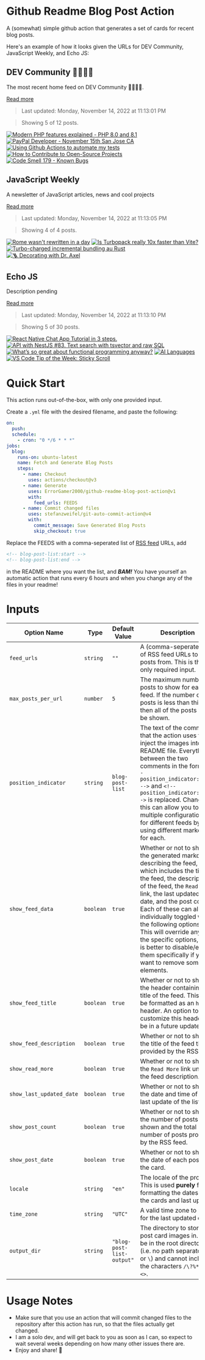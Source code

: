 # Github Readme Blog Post Action

A (somewhat) simple github action that generates a set of cards for recent blog posts.

Here's an example of how it looks given the URLs for DEV Community, JavaScript Weekly, and Echo JS:

<!-- post-list:start -->
## DEV Community 👩‍💻👨‍💻

The most recent home feed on DEV Community 👩‍💻👨‍💻.

[Read more](https://dev.to)
> Last updated: Monday, November 14, 2022 at 11:13:01 PM

> Showing 5 of 12 posts.

[![Modern PHP features explained - PHP 8.0 and 8.1](https://raw.githubusercontent.com/ErrorGamer2000/github-readme-blog-post-action/main/generated_files/DEV_Community_👩‍💻👨‍💻/Modern_PHP_features_explained_-_PHP_8.0_and_8.1.svg)](https://dev.to/hoangit/modern-php-features-explained-php-80-and-81-9fn)
[![PayPal Developer - November 15th San Jose CA](https://raw.githubusercontent.com/ErrorGamer2000/github-readme-blog-post-action/main/generated_files/DEV_Community_👩‍💻👨‍💻/PayPal_Developer_-_November_15th_San_Jose_CA.svg)](https://dev.to/paypaldeveloper/paypal-developer-november-15th-san-jose-ca-36kh)
[![Using Github Actions to automate my tests](https://raw.githubusercontent.com/ErrorGamer2000/github-readme-blog-post-action/main/generated_files/DEV_Community_👩‍💻👨‍💻/Using_Github_Actions_to_automate_my_tests.svg)](https://dev.to/pdr0zd/using-github-actions-to-automate-my-tests-4p4c)
[![How to Contribute to Open-Source Projects](https://raw.githubusercontent.com/ErrorGamer2000/github-readme-blog-post-action/main/generated_files/DEV_Community_👩‍💻👨‍💻/How_to_Contribute_to_Open-Source_Projects.svg)](https://dev.to/nothanii/how-to-contribute-to-open-source-projects-54p6)
[![Code Smell 179 - Known Bugs](https://raw.githubusercontent.com/ErrorGamer2000/github-readme-blog-post-action/main/generated_files/DEV_Community_👩‍💻👨‍💻/Code_Smell_179_-_Known_Bugs.svg)](https://dev.to/mcsee/code-smell-179-known-bugs-1ieg)


## JavaScript Weekly

A newsletter of JavaScript articles, news and cool projects

[Read more](https://javascriptweekly.com/)
> Last updated: Monday, November 14, 2022 at 11:13:05 PM

> Showing 4 of 4 posts.

[![Rome wasn't rewritten in a day](https://raw.githubusercontent.com/ErrorGamer2000/github-readme-blog-post-action/main/generated_files/JavaScript_Weekly/Rome_wasn't_rewritten_in_a_day.svg)](https://javascriptweekly.com/issues/614)
[![Is Turbopack really 10x faster than Vite?](https://raw.githubusercontent.com/ErrorGamer2000/github-readme-blog-post-action/main/generated_files/JavaScript_Weekly/Is_Turbopack_really_10x_faster_than_Vite_.svg)](https://javascriptweekly.com/issues/613)
[![Turbo-charged incremental bundling au Rust](https://raw.githubusercontent.com/ErrorGamer2000/github-readme-blog-post-action/main/generated_files/JavaScript_Weekly/Turbo-charged_incremental_bundling_au_Rust.svg)](https://javascriptweekly.com/issues/612)
[![🪜 Decorating with Dr. Axel](https://raw.githubusercontent.com/ErrorGamer2000/github-readme-blog-post-action/main/generated_files/JavaScript_Weekly/🪜_Decorating_with_Dr._Axel.svg)](https://javascriptweekly.com/issues/611)


## Echo JS

Description pending

[Read more](
http://www.echojs.com
)
> Last updated: Monday, November 14, 2022 at 11:13:10 PM

> Showing 5 of 30 posts.

[![React Native Chat App Tutorial in 3 steps.](https://raw.githubusercontent.com/ErrorGamer2000/github-readme-blog-post-action/main/generated_files/_Echo_JS_/React_Native_Chat_App_Tutorial_in_3_steps..svg)](https://metered.hashnode.dev/react-native-chat-app-tutorial-in-3-steps)
[![API with NestJS #83. Text search with tsvector and raw SQL](https://raw.githubusercontent.com/ErrorGamer2000/github-readme-blog-post-action/main/generated_files/_Echo_JS_/API_with_NestJS__83._Text_search_with_tsvector_and_raw_SQL.svg)](https://wanago.io/2022/11/14/api-nestjs-text-search-tsvector-sql/)
[![What’s so great about functional programming anyway?](https://raw.githubusercontent.com/ErrorGamer2000/github-readme-blog-post-action/main/generated_files/_Echo_JS_/What’s_so_great_about_functional_programming_anyway_.svg)](https://jrsinclair.com/articles/2022/whats-so-great-about-functional-programming-anyway/)
[![AI Languages](https://raw.githubusercontent.com/ErrorGamer2000/github-readme-blog-post-action/main/generated_files/_Echo_JS_/AI_Languages.svg)](https://techkluster.com/blog/ai-languages/)
[![VS Code Tip of the Week: Sticky Scroll](https://raw.githubusercontent.com/ErrorGamer2000/github-readme-blog-post-action/main/generated_files/_Echo_JS_/VS_Code_Tip_of_the_Week__Sticky_Scroll.svg)](https://dev.to/vscodetips/vs-code-tip-of-the-week-sticky-scroll-5f0o)


<!-- post-list:end -->

# Quick Start

This action runs out-of-the-box, with only one provided input.

Create a `.yml` file with the desired filename, and paste the following:

```yml
on:
  push:
  schedule:
    - cron: "0 */6 * * *"
jobs:
  blog:
    runs-on: ubuntu-latest
    name: Fetch and Generate Blog Posts
    steps:
      - name: Checkout
        uses: actions/checkout@v3
      - name: Generate
        uses: ErrorGamer2000/github-readme-blog-post-action@v1
        with:
          feed_urls: FEEDS
      - name: Commit changed files
        uses: stefanzweifel/git-auto-commit-action@v4
        with:
          commit_message: Save Generated Blog Posts
          skip_checkout: true
```

Replace the FEEDS with a comma-seperated list of [RSS feed](https://rss.com/blog/how-do-rss-feeds-work/) URLs, add

```md
<!-- blog-post-list:start -->
<!-- blog-post-list:end -->
```

in the README where you want the list, and **_BAM!_** You have yourself an automatic action that runs every 6 hours and when you change any of the files in your readme!

# Inputs

<table>
  <thead>
    <tr>
      <th>Option Name</th>
      <th>Type</th>
      <th>Default Value</th>
      <th>Description</th>
    </tr>
  </thead>
  <tbody>
    <tr>
      <td><code>feed_urls</code></td>
      <td><code>string</code></td>
      <td><code>""</code></td>
      <td>A (comma-seperated) list of RSS feed URLs to load posts from. This is the only required input.</td>
    </tr>
    <tr>
      <td><code>max_posts_per_url</code></td>
      <td><code>number</code></td>
      <td><code>5</code></td>
      <td>The maximum number of posts to show for each feed. If the number of posts is less than this, then all of the posts will be shown.</td>
    </tr>
    <tr>
      <td><code>position_indicator</code></td>
      <td><code>string</code></td>
      <td><code>blog-post-list</code></td>
      <td>The text of the comments that the action uses to inject the images into the README file. Everything between the two comments in the form <code>&lt;!-- position_indicator:start --&gt;</code> and <code>&lt;!-- position_indicator:end --&gt;</code> is replaced. Changing this can allow you to use multiple configurations for different feeds by using different markers for each.</td>
    </tr>
    <tr>
      <td><code>show_feed_data</code></td>
      <td><code>boolean</code></td>
      <td><code>true</code></td>
      <td>Whether or not to show the generated markdown describing the feed, which includes the title of the feed, the description of the feed, the <code>Read More</code> link, the last updated date, and the post count. Each of these can also be individually toggled with the following options. This will override any of the specific options, so it is better to disable/enable them specifically if you want to remove some elements.</td>
    </tr>
    <tr>
      <td><code>show_feed_title</code></td>
      <td><code>boolean</code></td>
      <td><code>true</code></td>
      <td>Whether or not to show the header containing the title of the feed. This will be formatted as an <code>h2</code> header. An option to customize this header will be in a future update.</td>
    </tr>
    <tr>
      <td><code>show_feed_description</code></td>
      <td><code>boolean</code></td>
      <td><code>true</code></td>
      <td>Whether or not to show the title of the feed that is provided by the RSS feed.</td>
    </tr>
    <tr>
      <td><code>show_read_more</code></td>
      <td><code>boolean</code></td>
      <td><code>true</code></td>
      <td>Whether or not to show the <code>Read More</code> link under the feed description.</td>
    </tr>
    <tr>
      <td><code>show_last_updated_date</code></td>
      <td><code>boolean</code></td>
      <td><code>true</code></td>
      <td>Whether or not to show the date and time of the last update of the list.</td>
    </tr>
    <tr>
      <td><code>show_post_count</code></td>
      <td><code>boolean</code></td>
      <td><code>true</code></td>
      <td>Whether or not to show the number of posts shown and the total number of posts provided by the RSS feed.</td>
    </tr>
    <tr>
      <td><code>show_post_date</code></td>
      <td><code>boolean</code></td>
      <td><code>true</code></td>
      <td>Whether or not to show the date of each post on the card.</td>
    </tr>
    <tr>
      <td><code>locale</code></td>
      <td><code>string</code></td>
      <td><code>"en"</code></td>
      <td>The locale of the project. This is used <strong>purely</strong> for formatting the dates of the cards and last update.</td>
    </tr>
    <tr>
      <td><code>time_zone</code></td>
      <td><code>string</code></td>
      <td><code>"UTC"</code></td>
      <td>A valid time zone to use for the last updated date.</td>
    </tr>
    <tr>
      <td><code>output_dir</code></td>
      <td><code>string</code></td>
      <td><code>"blog-post-list-output"</code></td>
      <td>The directory to store the post card images in. Must be in the root directory (i.e. no path separators <code>/</code> or <code>\</code>) and cannot include the characters <code>/\?%*:|"&lt;&gt;</code>.</td>
    </tr>
<!--
    <tr>
      <td><code></code></td>
      <td><cde></cde></td>
      <td><code></code></td>
      <td></td>
    </tr>
-->
  </tbody>
</table>

# Usage Notes

- Make sure that you use an action that will commit changed files to the repository after this action has run, so that the files actually get changed.
- I am a solo dev, and will get back to you as soon as I can, so expect to wait several weeks depending on how many other issues there are.
- Enjoy and share! 🤗
